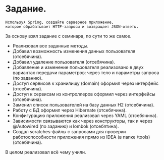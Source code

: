 # Задание.

```text
Используя Spring, создайте серверное приложение, 
которое обрабатывает HTTP-запросы и возвращает JSON-ответы.
```

За основу взял задание с семинара, по сути то же самое.

- Реализовал все заданные методы.
- Добавил возможность изменения данных пользователя (отсебячина).
- Добавил удаление пользователя (отсебячина).
- Добавление и изменение пользователя реализовано в двух вариантах передачи параметров: через тело и параметры запроса (по заданию). 
- Доступ сервисов к хранилищу (domain) оформил через интерфейс (отсебячина).
- Доступ к сервисам из контроллеров оформил через интерфейсы (отсебячина).
- Заменил список пользователей на базу данных H2 (отсебячина).
- Работу с БД оформил через Hibernate (отсебячина).
- Конфигурацию приложения реализовал через YAML (отсебячина).
- Зависимости связываются как через конструкторы, так и через @Autowired (по заданию) и lombok (отсебятина).
- Создал scratches-файлы с запросами для проверки работоспособности приложения прямо из IDEA (в папке /tools) (отсебячина).

 В целом реализовал всё чему учили.